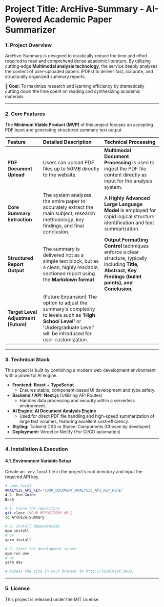 # **Project Title: ArcHive-Summary - AI-Powered Academic Paper Summarizer**

### **1. Project Overview**

ArcHive-Summary is designed to drastically reduce the time and effort required to read and comprehend dense academic literature. By utilizing cutting-edge **Multimodal analysis technology**, the service deeply analyzes the content of user-uploaded papers (PDFs) to deliver fast, accurate, and structurally organized summary reports.

**🚀 Goal:** To maximize research and learning efficiency by dramatically cutting down the time spent on reading and synthesizing academic materials.

***

### **2. Core Features**

The **Minimum Viable Product (MVP)** of this project focuses on accepting PDF input and generating structured summary text output.

| Feature | Detailed Description | Technical Processing |
| :--- | :--- | :--- |
| **PDF Document Upload** | Users can upload PDF files up to 50MB directly to the website. | **Multimodal Document Processing** is used to ingest the PDF file content directly as input for the analysis system. |
| **Core Summary Extraction** | The system analyzes the entire paper to accurately extract the main subject, research methodology, key findings, and final conclusion. | A **Highly Advanced Large Language Model** is employed for rapid logical structure identification and text summarization. |
| **Structured Report Output** | The summary is delivered not as a simple text block, but as a clean, highly readable, sectioned report using the **Markdown format**. | **Output Formatting Control** techniques enforce a clear structure, typically including **Title, Abstract, Key Findings (bullet points), and Conclusion.** |
| **Target Level Adjustment (Future)** | (Future Expansion) The option to adjust the summary's complexity to levels such as **'High School Level'** or 'Undergraduate Level' will be introduced for user customization. |

***

### **3. Technical Stack**

This project is built by combining a modern web development environment with a powerful AI engine.

* **Frontend:** **React** + **TypeScript**
    * Ensures stable, component-based UI development and type safety.
* **Backend / API:** **Next.js** (Utilizing API Routes)
    * Handles data processing and security within a serverless environment.
* **AI Engine:** **AI Document Analysis Engine**
    * Used for direct PDF file handling and high-speed summarization of large text volumes, featuring excellent cost-efficiency.
* **Styling:** Tailwind CSS or Styled-Components (Chosen by developer)
* **Deployment:** Vercel or Netlify (For CI/CD automation)

***

### **4. Installation & Execution**

#### **4.1. Environment Variable Setup**

Create an `.env.local` file in the project's root directory and input the required API key.

```bash
# .env.local
ANALYSIS_API_KEY="YOUR_DOCUMENT_ANALYSIS_API_KEY_HERE"
4.2. Run Guide
Bash

# 1. Clone the repository
git clone [YOUR_REPOSITORY_URL]
cd ArcHive-Summary

# 2. Install dependencies
npm install
# or
yarn install

# 3. Start the development server
npm run dev
# or
yarn dev

# Access the site in your browser at http://localhost:3000.
```

***

### 5. License
This project is released under the MIT License.
